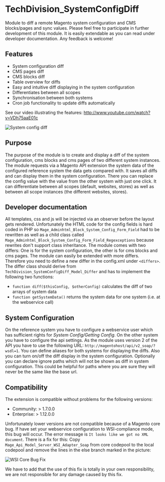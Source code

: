 TechDivision_SystemConfigDiff
=============================
Module to diff a remote Magento system configuration and CMS blocks/pages and sync values.
Please feel free to participate in further development of this module. It is easily extendable
as you can read under developer documentation. Any feedback is welcome!


Features
-
* System configuration diff
* CMS pages diff
* CMS blocks diff
* Table overview for diffs
* Easy and intuitive diff displaying in the system configuration
* Differentiates between all scopes
* Synchronisation between both systems
* Cron job functionality to update diffs automatically

See our video illustrating the features: http://www.youtube.com/watch?v=VDh75aaE01c

![System config diff](https://raw.github.com/techdivision/TechDivision_SystemConfigDiff/github/doc/systemconfigdiff.png)

Purpose
-
The purpose of the module is to create and display a diff of the system
configuration, cms blocks and cms pages of two different system
instances. The module requests via a Magento API extension the system
data of the configured reference system the data gets compared with. It
saves all diffs and can display them in the system configuration. There
you can replace the config value with the value from the other system
with just one click. It can differentiate between all scopes (default,
websites, stores) as well as between all scope instances (the different
websites, stores).


Developer documentation
-
All templates, css and js will be injected via an observer before the layout
gets rendered. Unfortunately the HTML code for the config fields is hard
coded in PHP so `Mage_Adminhtml_Block_System_Config_Form_Field` had to be
rewritten as well as a child class called
`Mage_Adminhtml_Block_System_Config_Form_Field_Regexceptions` because rewrites
don't support class inheritance.
The module comes with two differs: One is for the system configuration, the other
is for cms blocks and cms pages. The module can easily be extended with more
differs. Therefore you need to define a new differ in the config.xml under
`<differs>`. The differ class should derive from
`TechDivision_SystemConfigDiff_Model_Differ` and has to implement the following
two functions:

* `function diff($thisConfig, $otherConfig)` calculates the diff of two arrays of system data
* `function getSystemData()` returns the system data for one system (i.e. at the webservice call)


System Configuration
-
On the reference system you have to configure a webservice user which has
sufficient rights for *System Config/Getting Config*. On the other system
you have to configure the api settings. As the module uses version 2 of the API
you have to use the following URL: `http://magentohost/api/v2_soap/?wsdl=1`.
You can define aliases for both systems for displaying the diffs. Also you
can turn on/off the diff display in the system configuration. Optionally you
can declare ignore paths which will not be shown as diff in system configuration.
This could be helpful for paths where you are sure they will never be the same
like the base url.


Compatibility
-
The extension is compatible without problems for the following versions:
* Community: > 1.7.0.0
* Enterprise: > 1.12.0.0

Unfortunately lower versions are not compatible because of a Magento core bug. If have set
your webservice configuration to WSI-compliance mode, this bug will occur. The error message
is `It looks like we got no XML document`. There is a fix for this: Copy `Mage_Api_Model_Server_WSI_Adapter_Soap`
from core codepool to the local codepool and remove the lines in the else branch marked in the picture:

![WSI Core Bug Fix](https://raw.github.com/techdivision/TechDivision_SystemConfigDiff/github/doc/wsi.png)

We have to add that the use of this fix is totally in your own responsibility, we are not responsible for any
damage caused by this fix.